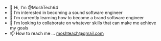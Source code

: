 - 👋 Hi, I’m @MoshTech64
- 👀 I’m interested in becoming a sound software engineer
- 🌱 I’m currently learning how to become a brand software engineer
- 💞️ I’m looking to collaborate on whatever skills that can make me achieve my goals
- 📫 How to reach me ... moshteach@gmail.com

<!---
MoshTech64/MoshTech64 is a ✨ special ✨ repository because its `README.md` (this file) appears on your GitHub profile.
You can click the Preview link to take a look at your changes.
--->
